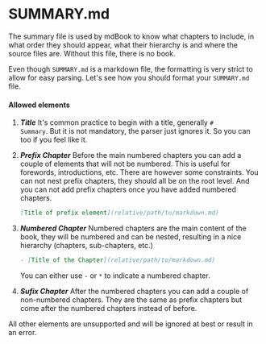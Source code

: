 # SUMMARY.md

The summary file is used by mdBook to know what chapters to include,
in what order they should appear, what their hierarchy is and where the source files are.
Without this file, there is no book.

Even though `SUMMARY.md` is a markdown file, the formatting is very strict to
allow for easy parsing. Let's see how you should format your `SUMMARY.md` file.

#### Allowed elements

1. ***Title*** It's common practice to begin with a title, generally
   <code class="language-markdown"># Summary</code>.
   But it is not mandatory, the parser just ignores it. So you can too
   if you feel like it.

2. ***Prefix Chapter*** Before the main numbered chapters you can add a couple of elements that will not be numbered. This is useful for
   forewords, introductions, etc. There are however some constraints. You can not nest prefix chapters, they should all be on the root level. And you can not add prefix chapters once you have added numbered chapters.
   ```markdown
   [Title of prefix element](relative/path/to/markdown.md)
   ```

3. ***Numbered Chapter*** Numbered chapters are the main content of the book, they will be numbered and can be nested,
   resulting in a nice hierarchy (chapters, sub-chapters, etc.)
   ```markdown
   - [Title of the Chapter](relative/path/to/markdown.md)
   ```
   You can either use `-` or `*` to indicate a numbered chapter.

4. ***Sufix Chapter*** After the numbered chapters you can add a couple of non-numbered chapters. They are the same as prefix chapters but come after the numbered chapters instead of before.

All other elements are unsupported and will be ignored at best or result in an error.
